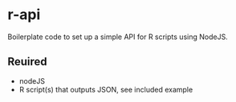 # r-api

Boilerplate code to set up a simple API for R scripts using NodeJS.

## Reuired
*  nodeJS
*  R script(s) that outputs JSON, see included example


